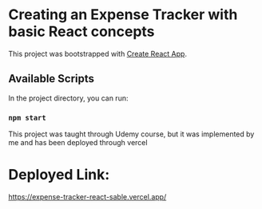 # Creating an Expense Tracker with basic React concepts

This project was bootstrapped with [Create React App](https://github.com/facebook/create-react-app).

## Available Scripts

In the project directory, you can run:

### `npm start`

This project was taught through Udemy course, but it was implemented by me and has been deployed through vercel

# Deployed Link:

https://expense-tracker-react-sable.vercel.app/
